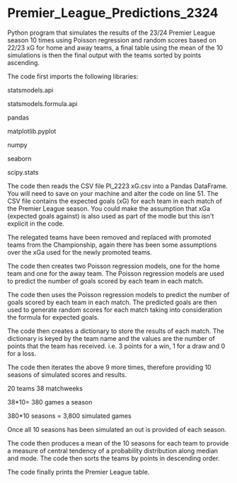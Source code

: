 # Premier_League_Predictions_2324
Python program that simulates the results of the 23/24 Premier League season 10 times using Poisson regression and random scores based on 22/23 xG for home and away teams, a final table using the mean of the 10 simulations is then the final output with the teams sorted by points ascending.

The code first imports the following libraries:


statsmodels.api

statsmodels.formula.api

pandas

matplotlib.pyplot

numpy

seaborn

scipy.stats


The code then reads the CSV file Pl_2223 xG.csv into a Pandas DataFrame. You will need to save on your machine and alter the code on line 51. The CSV file contains the expected goals (xG) for each team in each match of the Premier League season. You could make the assumption that xGa (expected goals against) is also used as part of the modle but this isn't explicit in the code.

The relegated teams have been removed and replaced with promoted teams from the Championship, again there has been some assumptions over the xGa used for the newly promoted teams.

The code then creates two Poisson regression models, one for the home team and one for the away team. The Poisson regression models are used to predict the number of goals scored by each team in each match.

The code then uses the Poisson regression models to predict the number of goals scored by each team in each match. The predicted goals are then used to generate random scores for each match taking into consideration the formula for expected goals.

The code then creates a dictionary to store the results of each match. The dictionary is keyed by the team name and the values are the number of points that the team has received. i.e. 3 points for a win, 1 for a draw and 0 for a loss.

The code then iterates the above 9 more times, therefore providing 10 seasons of simulated scores and results.

20 teams
38 matchweeks

38*10= 380 games a season

380*10 seasons = 3,800 simulated games

Once all 10 seasons has been simulated an out is provided of each season.

The code then produces a mean of the 10 seasons for each team to provide a measure of central tendency of a probability distribution along median and mode. The code then sorts the teams by points in descending order.

The code finally prints the Premier League table.
